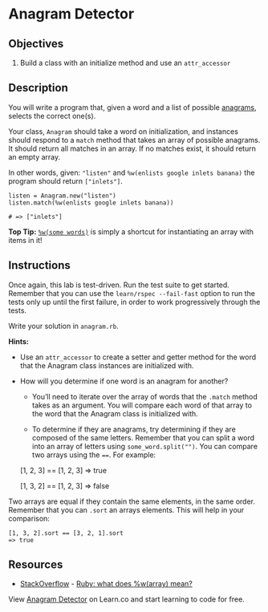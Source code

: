Anagram Detector
================

Objectives
----------

1.  Build a class with an initialize method and use an `attr_accessor`

Description
-----------

You will write a program that, given a word and a list of possible [anagrams](http://www.dictionary.com/browse/anagram), selects the correct one(s).

Your class, `Anagram` should take a word on initialization, and instances should respond to a `match` method that takes an array of possible anagrams. It should return all matches in an array. If no matches exist, it should return an empty array.

In other words, given: `"listen"` and `%w(enlists google inlets banana)` the program should return `["inlets"]`.

    listen = Anagram.new("listen")
    listen.match(%w(enlists google inlets banana))

    # => ["inlets"]

**Top Tip:** [`%w(some words)`](http://stackoverflow.com/questions/1274675/ruby-what-does-warray-mean) is simply a shortcut for instantiating an array with items in it!

Instructions
------------

Once again, this lab is test-driven. Run the test suite to get started. Remember that you can use the `learn/rspec --fail-fast` option to run the tests only up until the first failure, in order to work progressively through the tests.

Write your solution in `anagram.rb`.

**Hints:**

-   Use an `attr_accessor` to create a setter and getter method for the word that the Anagram class instances are initialized with.

-   How will you determine if one word is an anagram for another?

    -   You’ll need to iterate over the array of words that the `.match` method takes as an argument. You will compare each word of that array to the word that the Anagram class is initialized with.

    -   To determine if they are anagrams, try determining if they are composed of the same letters. Remember that you can split a word into an array of letters using `some_word.split("")`. You can compare two arrays using the `==`. For example:

    [1, 2, 3] == [1, 2, 3]
    => true

    [1, 3, 2] == [1, 2, 3]
    => false

Two arrays are equal if they contain the same elements, in the same order. Remember that you can `.sort` an arrays elements. This will help in your comparison:

    [1, 3, 2].sort == [3, 2, 1].sort
    => true

Resources
---------

-   [StackOverflow](http://stackoverflow.com/) - [Ruby: what does %w(array) mean?](http://stackoverflow.com/questions/1274675/ruby-what-does-warray-mean)

View [Anagram Detector](https://learn.co/lessons/anagram-detector "Anagram Detector") on Learn.co and start learning to code for free.
